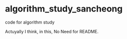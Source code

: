 # algorithm_study_sancheong
code for algorithm study

Actuyally I think, in this, No Need for README.
